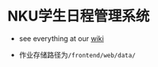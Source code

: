 # NKU学生日程管理系统

* see everything at our [wiki](https://github.com/Hughshine/nku-calendar/wiki)

* 作业存储路径为`/frontend/web/data/`
